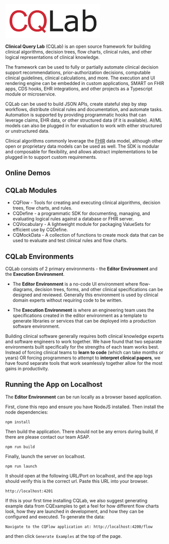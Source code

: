 <img src="cqlab-full-name.png" width="300">

**Clinical Query Lab** (CQLab) is an open source framework for building clinical algorithms, decision trees, flow charts, clinical rules, and other logical representations of clinical knowledge.

The framework can be used to fully or partially automate clinical decision support recommendations, prior-authorization decisions, computable clinical guidelines, clinical calculations, and more. The execution and UI rendering engine can be embedded in custom applications, SMART on FHIR apps, CDS hooks, EHR integrations, and other projects as a Typescript module or microservice.

CQLab can be used to build JSON APIs, create stateful step by step workflows, distribute clinical rules and documentation, and automate tasks. Automation is supported by providing programmatic hooks that can leverage claims, EHR data, or other structured data (if it is available). AI/ML models can also be plugged in for evaluation to work with either structured or unstructured data.

Clinical algorithms commonly leverage the [FHIR](https://www.hl7.org/fhir/) data model, although other open or proprietary data models can be used as well. The SDK is modular and composable for flexibility, and allows abstract implementations to be plugged in to support custom requirements.

## Online Demos

## CQLab Modules

- CQFlow - Tools for creating and executing clinical algorithms, decision trees, flow charts, and rules.
- CQDefine - a programmatic SDK for documenting, managing, and evaluating logical rules against a database or FHIR server.
- CQVocabulary - A lightweight module for packaging ValueSets for efficient use by CQDefine.
- CQMockData - A collection of functions to create mock data that can be used to evaluate and test clinical rules and flow charts.

## CQLab Environments

CQLab consists of 2 primary environments - the **Editor Environment** and the **Execution Environment**.

- The **Editor Environment** is a no-code UI environment where flow-diagrams, decision trees, forms, and other clinical specifications can be designed and reviewed. Generally this environment is used by clinical domain experts without requiring code to be written.

- The **Execution Environment** is where an engineering team uses the specifications created in the editor environment as a template to generate libraries or services that can be deployed into a production software environment.

Building clinical software generally requires both clinical knowledge experts and software engineers to work together. We have found that two separate environments built specifically for the strengths of each team works best. Instead of forcing clinical teams to **learn to code** (which can take months or years) OR forcing programmers to attempt to **interpret clinical papers**, we have found separate tools that work seamlessly together allow for the most gains in productivity.

## Running the App on Localhost

The **Editor Environment** can be run locally as a browser based application.

First, clone this repo and ensure you have NodeJS installed. Then install the node dependencies:

```
npm install
```

Then build the application. There should not be any errors during build, if there are please contact our team ASAP.

```
npm run build
```

Finally, launch the server on localhost.

```
npm run launch
```

It should open at the following URL/Port on localhost, and the app logs should verify this is the correct url. Paste this URL into your browser.

```
http://localhost:4201
```

If this is your first time installing CQLab, we also suggest generating example data from CQExamples to get a feel for how different flow charts look, how they are launched in development, and how they can be configured and executed. To generate the data:

```
Navigate to the CQFlow application at: http://localhost:4200/flow
```

and then click `Generate Examples` at the top of the page.
